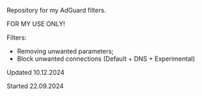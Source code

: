 Repository for my AdGuard filters.

FOR MY USE ONLY!

Filters:
- Removing unwanted parameters;
- Block unwanted connections (Default + DNS + Experimental)

Updated 10.12.2024

Started 22.09.2024
